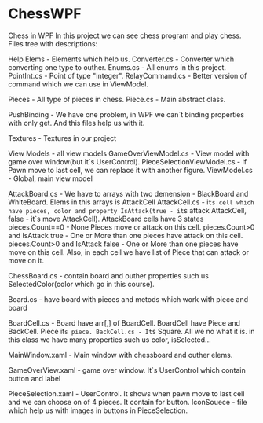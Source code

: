 # ChessWPF
Chess in WPF
In this project we can see chess program and play chess.
Files tree with descriptions:

Help Elems - Elements which help us.
  Converter.cs - Converter which converting one type to outher.
  Enums.cs - All enums in this project.
  PointInt.cs - Point of type "Integer".
  RelayCommand.cs - Better version of command which we can use in ViewModel.
  
Pieces - All type of pieces in chess.
  Piece.cs - Main abstract class.

PushBinding - We have one problem, in WPF we can`t binding properties with only get. And this files help us with it.

Textures - Textures in our project

View Models - all view models
  GameOverViewModel.cs - View model with game over window(but it`s UserControl).
  PieceSelectionViewModel.cs - If Pawn move to last cell, we can replace it with another figure.
  ViewModel.cs - Global, main view model
  
 AttackBoard.cs - We have to arrays with two demension - BlackBoard and WhiteBoard. Elems in this arrays is AttackCell
  AttackCell.cs - i`ts cell which have pieces, color and property IsAttack(true - it`s attack AttackCell, false - it`s move AttackCell).
 AttackBoard cells have 3 states
  pieces.Count==0 - None Pieces move or attack on this cell.
  pieces.Count>0 and IsAttack true - One or More than one pieces have attack on this cell.
  pieces.Count>0 and IsAttack  false - One or More than one pieces have move on this cell.
  Also, in each cell we have list of Piece that can attack or move on it.
  
  ChessBoard.cs - contain board and outher properties such us SelectedColor(color which go in this course).
  
  Board.cs - have board with pieces and metods which work with piece and board
  
  BoardCell.cs - Board have arr[,] of BoardCell. BoardCell have Piece and BackCell. Piece it`s piece.
    BackCell.cs - It`s Square. All we no what it is. in this class we have many properties such us color, isSelected...
    
    
MainWindow.xaml - Main window with chessboard and outher elems.

GameOverView.xaml - game over window. It`s UserControl which contain button and label

PieceSelection.xaml - UserControl. It shows when pawn move to last cell and we can choose on of 4 pieces. It contain for button.
  IconSouece - file which help us with images in buttons in PieceSelection.

  
  
